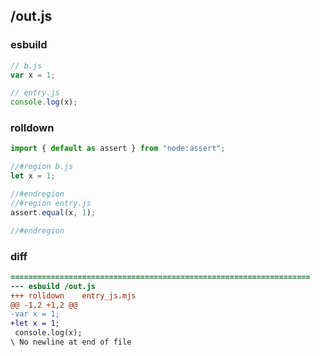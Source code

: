 ## /out.js
### esbuild
```js
// b.js
var x = 1;

// entry.js
console.log(x);
```
### rolldown
```js
import { default as assert } from "node:assert";

//#region b.js
let x = 1;

//#endregion
//#region entry.js
assert.equal(x, 1);

//#endregion

```
### diff
```diff
===================================================================
--- esbuild	/out.js
+++ rolldown	entry_js.mjs
@@ -1,2 +1,2 @@
-var x = 1;
+let x = 1;
 console.log(x);
\ No newline at end of file

```
